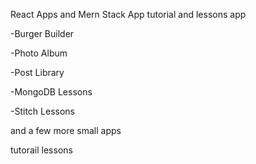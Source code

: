 React Apps and Mern Stack App
tutorial and lessons app

-Burger Builder

-Photo Album

-Post Library

-MongoDB Lessons

-Stitch Lessons

and a few more small apps

tutorail lessons 
